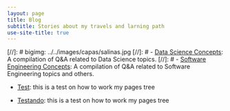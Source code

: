 ```yaml
---
layout: page
title: Blog
subtitle: Stories about my travels and larning path
use-site-title: true
---
```

[//]: # bigimg: ../../images/capas/salinas.jpg
[//]: # - [<u>Data Science Concepts</u>](ds_concepts): A compilation of Q&A related to Data Science topics.
[//]: # - [<u>Software Engineering Concepts</u>](se_concepts): A compilation of Q&A related to Software Engineering topics and others.



- [<u>Test</u>](blog-post-2): this is a test on how to work my pages tree


- [<u>Testando</u>](blog-post): this is a test on how to work my pages tree

